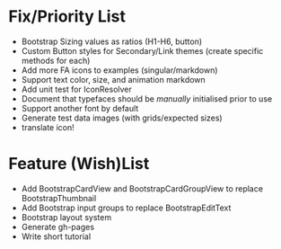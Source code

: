 Fix/Priority List
=============

* Bootstrap Sizing values as ratios (H1-H6, button)
* Custom Button styles for Secondary/Link themes (create specific methods for each)
* Add more FA icons to examples (singular/markdown)
* Support text color, size, and animation markdown
* Add unit test for IconResolver
* Document that typefaces should be *manually* initialised prior to use
* Support another font by default
* Generate test data images (with grids/expected sizes)
* translate icon!

Feature (Wish)List
=============

* Add BootstrapCardView and BootstrapCardGroupView to replace BootstrapThumbnail
* Add Bootstrap input groups to replace BootstrapEditText
* Bootstrap layout system
* Generate gh-pages
* Write short tutorial

